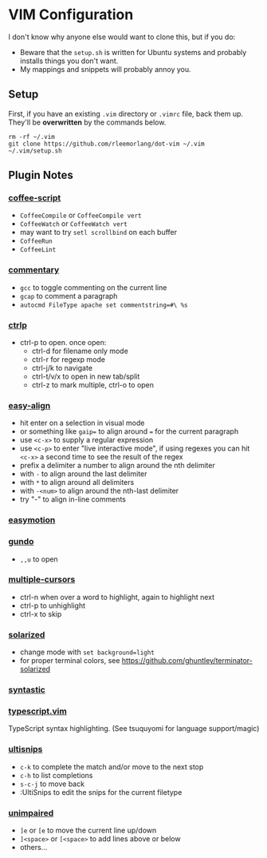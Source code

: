 # VIM Configuration

I don't know why anyone else would want to clone this, but if you do:
* Beware that the `setup.sh` is written for Ubuntu systems and probably
installs things you don't want.
* My mappings and snippets will probably annoy you.

## Setup

First, if you have an existing `.vim` directory or `.vimrc` file, back them
up. They'll be **overwritten** by the commands below.

    rm -rf ~/.vim
    git clone https://github.com/rleemorlang/dot-vim ~/.vim
    ~/.vim/setup.sh

## Plugin Notes

### [coffee-script](git@github.com:kchmck/vim-coffee-script)
* `CoffeeCompile` or `CoffeeCompile vert`
* `CoffeeWatch` or `CoffeeWatch vert`
* may want to try `setl scrollbind` on each buffer
* `CoffeeRun`
* `CoffeeLint`

### [commentary](git://github.com/tpope/vim-commentary.git)
* `gcc` to toggle commenting on the current line
* `gcap` to comment a paragraph
* `autocmd FileType apache set commentstring=#\ %s`

### [ctrlp](https://github.com/kien/ctrlp.vim)
* ctrl-p to open. once open:
  * ctrl-d for filename only mode
  * ctrl-r for regexp mode
  * ctrl-j/k to navigate
  * ctrl-t/v/x to open in new tab/split
  * ctrl-z to mark multiple, ctrl-o to open

### [easy-align](https://github.com/junegunn/vim-easy-align)
* hit enter on a selection in visual mode
* or something like `gaip=` to align around `=` for the current paragraph
* use `<c-x>` to supply a regular expression
* use `<c-p>` to enter "live interactive mode", if using regexes you can
  hit `<c-x>` a second time to see the result of the regex
* prefix a delimiter a number to align around the nth delimiter
* with `-` to align around the last delimiter
* with `*` to align around all delimiters
* with `-<num>` to align around the nth-last delimiter
* try "-<space>" to align in-line comments

### [easymotion](https://github.com/Lokaltog/vim-easymotion.git)

### [gundo](http://github.com/sjl/gundo.vim.git)
* `,,u` to open

### [multiple-cursors](https://github.com/terryma/vim-multiple-cursors.git)
* ctrl-n when over a word to highlight, again to highlight next
* ctrl-p to unhighlight
* ctrl-x to skip

### [solarized](https://github.com/altercation/vim-colors-solarized)
* change mode with `set background=light`
* for proper terminal colors, see https://github.com/ghuntley/terminator-solarized

### [syntastic](https://github.com/scrooloose/syntastic.git)

### [typescript.vim](https://github.com/leafgarland/typescript-vim.git)
TypeScript syntax highlighting. (See tsuquyomi for language support/magic)

### [ultisnips](https://github.com/SirVer/ultisnips)
* `c-k` to complete the match and/or move to the next stop
* `c-h` to list completions
* `s-c-j` to move back
* :UltiSnips<editsomething> to edit the snips for the current filetype

### [unimpaired](https://github.com/tpope/vim-unimpaired.git)
* `]e` or `[e` to move the current line up/down
* `]<space>` or `[<space>` to add lines above or below
* others...

